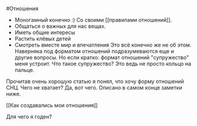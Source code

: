 #Отношения 

- Моногамный конечно :) Со своими [[правилами отношений]].
- Общаться о важных для нас вещах.
- Иметь общие интересы
- Растить клёвых детей
- Смотреть вместе мир и впечатления
Это всё конечно же не об этом. Наверняка под форматом отношений подразумеваются еще и другие вопросы. Но если кратко: формат отношений "супружество" меня устроит. Что такое супружество? Это ведь не просто кольцо на пальце.

Прочитав очень хорошую статью я понял, что хочу форму отношений СНЦ. Чего не хватает? Да, вот чего. Описано в самом конце заметки ниже. 

[[Как создавались мои отношения]]

Для чего я годен?

